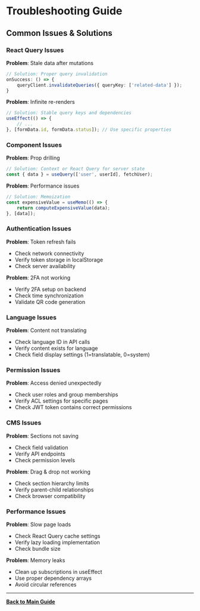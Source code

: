 # Troubleshooting Guide

## Common Issues & Solutions

### React Query Issues

**Problem**: Stale data after mutations
```typescript
// Solution: Proper query invalidation
onSuccess: () => {
    queryClient.invalidateQueries({ queryKey: ['related-data'] });
}
```

**Problem**: Infinite re-renders
```typescript
// Solution: Stable query keys and dependencies
useEffect(() => {
    // ...
}, [formData.id, formData.status]); // Use specific properties
```

### Component Issues

**Problem**: Prop drilling
```typescript
// Solution: Context or React Query for server state
const { data } = useQuery(['user', userId], fetchUser);
```

**Problem**: Performance issues
```typescript
// Solution: Memoization
const expensiveValue = useMemo(() => {
    return computeExpensiveValue(data);
}, [data]);
```

### Authentication Issues

**Problem**: Token refresh fails
- Check network connectivity
- Verify token storage in localStorage
- Check server availability

**Problem**: 2FA not working
- Verify 2FA setup on backend
- Check time synchronization
- Validate QR code generation

### Language Issues

**Problem**: Content not translating
- Check language ID in API calls
- Verify content exists for language
- Check field display settings (1=translatable, 0=system)

### Permission Issues

**Problem**: Access denied unexpectedly
- Check user roles and group memberships
- Verify ACL settings for specific pages
- Check JWT token contains correct permissions

### CMS Issues

**Problem**: Sections not saving
- Check field validation
- Verify API endpoints
- Check permission levels

**Problem**: Drag & drop not working
- Check section hierarchy limits
- Verify parent-child relationships
- Check browser compatibility

### Performance Issues

**Problem**: Slow page loads
- Check React Query cache settings
- Verify lazy loading implementation
- Check bundle size

**Problem**: Memory leaks
- Clean up subscriptions in useEffect
- Use proper dependency arrays
- Avoid circular references

---

**[Back to Main Guide](../COMPREHENSIVE_FRONTEND_GUIDE.md)**
